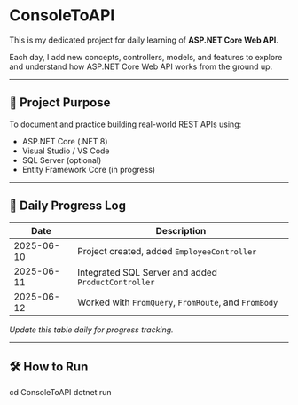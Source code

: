 # ConsoleToAPI

This is my dedicated project for daily learning of **ASP.NET Core Web API**.

Each day, I add new concepts, controllers, models, and features to explore and understand how ASP.NET Core Web API works from the ground up.

---

## 📌 Project Purpose

To document and practice building real-world REST APIs using:
- ASP.NET Core (.NET 8)
- Visual Studio / VS Code
- SQL Server (optional)
- Entity Framework Core (in progress)

---

## 📅 Daily Progress Log

| Date       | Description                                  |
|------------|----------------------------------------------|
| 2025-06-10 | Project created, added `EmployeeController`  |
| 2025-06-11 | Integrated SQL Server and added `ProductController` |
| 2025-06-12 | Worked with `FromQuery`, `FromRoute`, and `FromBody` |

_Update this table daily for progress tracking._

---

## 🛠️ How to Run


cd ConsoleToAPI
dotnet run
